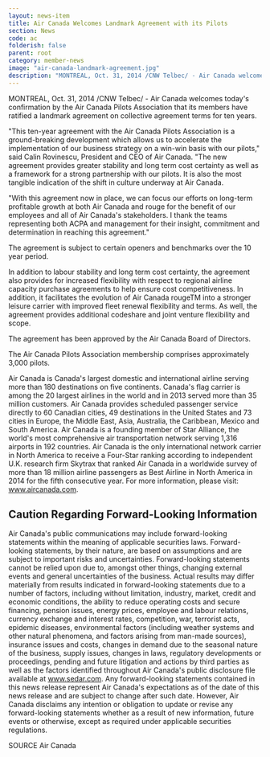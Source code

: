 ```yaml
---
layout: news-item
title: Air Canada Welcomes Landmark Agreement with its Pilots
section: News
code: ac
folderish: false
parent: root
category: member-news
image: "air-canada-landmark-agreement.jpg"
description: "MONTREAL, Oct. 31, 2014 /CNW Telbec/ - Air Canada welcomes today's confirmation by the Air Canada Pilots Association that its members have ratified a landmark agreement on collective agreement terms for ten years."
---
```


MONTREAL, Oct. 31, 2014 /CNW Telbec/ - Air Canada welcomes today's confirmation by the Air Canada Pilots Association that its members have ratified a landmark agreement on collective agreement terms for ten years.

"This ten-year agreement with the Air Canada Pilots Association is a ground-breaking development which allows us to accelerate the implementation of our business strategy on a win-win basis with our pilots," said Calin Rovinescu, President and CEO of Air Canada. "The new agreement provides greater stability and long term cost certainty as well as a framework for a strong partnership with our pilots. It is also the most tangible indication of the shift in culture underway at Air Canada.

"With this agreement now in place, we can focus our efforts on long-term profitable growth at both Air Canada and rouge for the benefit of our employees and all of Air Canada's stakeholders. I thank the teams representing both ACPA and management for their insight, commitment and determination in reaching this agreement."

The agreement is subject to certain openers and benchmarks over the 10 year period.

In addition to labour stability and long term cost certainty, the agreement also provides for increased flexibility with respect to regional airline capacity purchase agreements to help ensure cost competitiveness.  In addition, it facilitates the evolution of Air Canada rougeTM into a stronger leisure carrier with improved fleet renewal flexibility and terms. As well, the agreement provides additional codeshare and joint venture flexibility and scope.

The agreement has been approved by the Air Canada Board of Directors.

The Air Canada Pilots Association membership comprises approximately 3,000 pilots.

Air Canada is Canada's largest domestic and international airline serving more than 180 destinations on five continents.  Canada's flag carrier is among the 20 largest airlines in the world and in 2013 served more than 35 million customers.  Air Canada provides scheduled passenger service directly to 60 Canadian cities, 49 destinations in the United States and 73 cities in Europe, the Middle East, Asia, Australia, the Caribbean, Mexico and South America. Air Canada is a founding member of Star Alliance, the world's most comprehensive air transportation network serving 1,316 airports in 192 countries.  Air Canada is the only international network carrier in North America to receive a Four-Star ranking according to independent U.K. research firm Skytrax that ranked Air Canada in a worldwide survey of more than 18 million airline passengers as Best Airline in North America in 2014 for the fifth consecutive year.  For more information, please visit: www.aircanada.com.

## Caution Regarding Forward-Looking Information

Air Canada's public communications may include forward-looking statements within the meaning of applicable securities laws. Forward-looking statements, by their nature, are based on assumptions and are subject to important risks and uncertainties. Forward-looking statements cannot be relied upon due to, amongst other things, changing external events and general uncertainties of the business. Actual results may differ materially from results indicated in forward-looking statements due to a number of factors, including without limitation, industry, market, credit and economic conditions, the ability to reduce operating costs and secure financing, pension issues, energy prices, employee and labour relations, currency exchange and interest rates, competition, war, terrorist acts, epidemic diseases, environmental factors (including weather systems and other natural phenomena, and factors arising from man-made sources), insurance issues and costs, changes in demand due to the seasonal nature of the business, supply issues, changes in laws, regulatory developments or proceedings, pending and future litigation and actions by third parties as well as the factors identified throughout Air Canada's public disclosure file available at www.sedar.com.  Any forward-looking statements contained in this news release represent Air Canada's expectations as of the date of this news release and are subject to change after such date.  However, Air Canada disclaims any intention or obligation to update or revise any forward-looking statements whether as a result of new information, future events or otherwise, except as required under applicable securities regulations.

SOURCE Air Canada